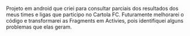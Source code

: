 Projeto em android que criei para consultar parciais dos resultados dos meus times e ligas que participo no Cartola FC.
Futuramente melhorarei o código e transformarei as Fragments em Activies, pois identifiquei alguns problemas que elas geram.

